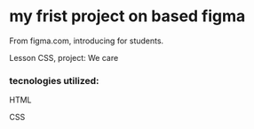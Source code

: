 # my frist project on based figma

From figma.com, introducing for students.

Lesson CSS, project: We care

<h3>tecnologies utilized:</h3>
 
 <p>HTML</p>
 <p>CSS</p>

